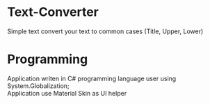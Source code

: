 # Text-Converter
Simple text convert your text to common cases (Title, Upper, Lower)

# Programming  
Application writen in C# programming language user using System.Globalization;  
Application use Material Skin as UI helper  
